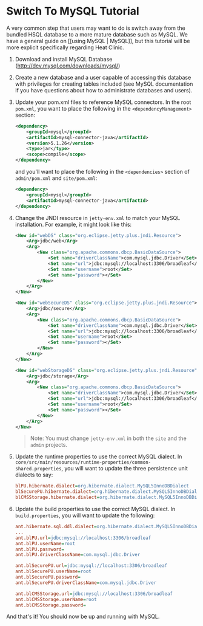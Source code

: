 # Switch To MySQL Tutorial

A very common step that users may want to do is switch away from the bundled HSQL database to a more mature database such as MySQL. We have a general guide on [[using MySQL | MySQL]], but this tutorial will be more explicit specifically regarding Heat Clinic.

1. Download and install MySQL Database (http://dev.mysql.com/downloads/mysql/)

2. Create a new database and a user capable of accessing this database with privileges for creating tables included (see MySQL documentation if you have questions about how to administrate databases and users).

3. Update your pom.xml files to reference MySQL connectors. In the root `pom.xml`, you want to place the following in the `<dependencyManagement>` section:

    ```xml
    <dependency>
        <groupId>mysql</groupId>
        <artifactId>mysql-connector-java</artifactId>
        <version>5.1.26</version>
        <type>jar</type>
        <scope>compile</scope>
    </dependency> 
    ```

    and you'll want to place the following in the `<dependencies>` section of `admin/pom.xml` and `site/pom.xml`:

    ```xml
    <dependency>
        <groupId>mysql</groupId>
        <artifactId>mysql-connector-java</artifactId>
    </dependency> 
    ```

4. Change the JNDI resource in `jetty-env.xml` to match your MySQL installation. For example, it might look like this:

    ```xml
    <New id="webDS" class="org.eclipse.jetty.plus.jndi.Resource">
        <Arg>jdbc/web</Arg>
        <Arg>
            <New class="org.apache.commons.dbcp.BasicDataSource">
                <Set name="driverClassName">com.mysql.jdbc.Driver</Set>
                <Set name="url">jdbc:mysql://localhost:3306/broadleaf</Set>
                <Set name="username">root</Set>
                <Set name="password"></Set>
            </New>
        </Arg>
    </New>

    <New id="webSecureDS" class="org.eclipse.jetty.plus.jndi.Resource">
        <Arg>jdbc/secure</Arg>
        <Arg>
            <New class="org.apache.commons.dbcp.BasicDataSource">
                <Set name="driverClassName">com.mysql.jdbc.Driver</Set>
                <Set name="url">jdbc:mysql://localhost:3306/broadleaf</Set>
                <Set name="username">root</Set>
                <Set name="password"></Set>
            </New>
        </Arg>
    </New>

    <New id="webStorageDS" class="org.eclipse.jetty.plus.jndi.Resource">
        <Arg>jdbc/storage</Arg>
        <Arg>
            <New class="org.apache.commons.dbcp.BasicDataSource">
                <Set name="driverClassName">com.mysql.jdbc.Driver</Set>
                <Set name="url">jdbc:mysql://localhost:3306/broadleaf</Set>
                <Set name="username">root</Set>
                <Set name="password"></Set>
            </New>
        </Arg>
    </New>
    ```
    > Note: You must change `jetty-env.xml` in both the `site` and the `admin` projects.

5. Update the runtime properties to use the correct MySQL dialect. In `core/src/main/resources/runtime-properties/common-shared.properties`, you will want to update the three persistence unit dialects to say:

    ```ini
    blPU.hibernate.dialect=org.hibernate.dialect.MySQL5InnoDBDialect
    blSecurePU.hibernate.dialect=org.hibernate.dialect.MySQL5InnoDBDialect
    blCMSStorage.hibernate.dialect=org.hibernate.dialect.MySQL5InnoDBDialect
    ```

6. Update the build properties to use the correct MySQL dialect. In `build.properties`, you will want to update the following:

    ```ini
    ant.hibernate.sql.ddl.dialect=org.hibernate.dialect.MySQL5InnoDBDialect
    ...
    ant.blPU.url=jdbc:mysql://localhost:3306/broadleaf
    ant.blPU.userName=root
    ant.blPU.password=
    ant.blPU.driverClassName=com.mysql.jdbc.Driver

    ant.blSecurePU.url=jdbc:mysql://localhost:3306/broadleaf
    ant.blSecurePU.userName=root
    ant.blSecurePU.password=
    ant.blSecurePU.driverClassName=com.mysql.jdbc.Driver

    ant.blCMSStorage.url=jdbc:mysql://localhost:3306/broadleaf
    ant.blCMSStorage.userName=root
    ant.blCMSStorage.password=
    ```
And that's it! You should now be up and running with MySQL.


